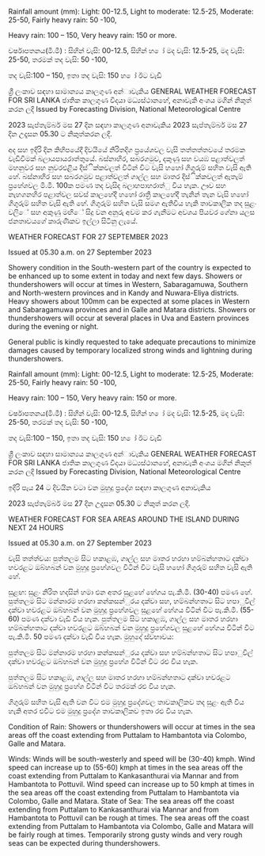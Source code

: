 Rainfall amount (mm): Light: 00-12.5, Light to moderate: 12.5-25, Moderate: 25-50, Fairly heavy rain: 50 -100,

Heavy rain: 100 – 150, Very heavy rain: 150 or more.

වර්ෂාපතනය(මි.මී) : සිහින් වැසි: 00-12.5, සිහින් හ ෝ මද වැසි: 12.5-25, මද වැසි: 25-50, තරමක් තද වැසි: 50 -100,

තද වැසි:100 – 150, ඉතා තද වැසි: 150 හ ෝ ඊට වැඩි

ශ්‍රී ලංකාව සඳහා සාමාන්‍යය කාලගුණ අන්‍ාවැකිය GENERAL WEATHER FORECAST FOR SRI LANKA ජාතික කාලගුණ විදයා මධ්‍යස්ථානහේ, අනාවැකි අංශය මගින් නිකුත් කරන ලදි Issued by Forecasting Division, National Meteorological Centre

2023 සැප්තැම්බර් මස 27 දින සඳහා කාලගුණ අනාවැකිය 2023 සැප්තැම්බර් මස 27 දින උදෑසන 05.30 ට නිකුත්කරන ලදි.

අද සහ ඉදිරි දින කිහිපයේදී දිවයියේ නිරිතදිග ප්‍රයේශවල වැසි තත්තත්තවයේ තරමක වැඩිවීමක් බලායපායරාත්තුයේ. බස්නාහිර, සබරගමුව, දකුණු සහ වයඹ පළාත්වලත් මහනුවර සහ නුවරඑළිය දිස්ික්කවලත් විටින් විට වැසි හහෝ ගිගුරුම් සහිත වැසි ඇති හේ. බස්නාහිර සහ සබරගමුව පළාත්වලත් ගාල්ල සහ මාතර දිස්ික්කවලත් ඇතැම් ප්‍රහේශවල මි.මී. 100ක පමණ තද වැසිද බලාහපාහරාත්ු විය හැක. ඌව සහ නැහගනහිර පළාත්වල සවස් කාලහේදී හහෝ රාත්‍රී කාලහේදී තැනින් තැන වැසි හහෝ ගිගුරුම් සහිත වැසි ඇති හේ. ගිගුරුම් සහිත වැසි සමග ඇතිවිය හැකි තාවකාලික තද සුළං වලිේ සහ අකුණු මඟිේ සිදු වන අනුරු අවම කර ගැනීමට අවශය පියවර ගේනා යලස ජනතාවයගේ කාරුණිකව ඉල්ලා සිටිනු ලැයේ.

WEATHER FORECAST FOR 27 SEPTEMBER 2023

Issued at 05.30 a.m. on 27 September 2023

Showery condition in the South-western part of the country is expected to be enhanced up to some extent in today and next few days. Showers or thundershowers will occur at times in Western, Sabaragamuwa, Southern and North-western provinces and in Kandy and Nuwara-Eliya districts. Heavy showers about 100mm can be expected at some places in Western and Sabaragamuwa provinces and in Galle and Matara districts. Showers or thundershowers will occur at several places in Uva and Eastern provinces during the evening or night.

General public is kindly requested to take adequate precautions to minimize damages caused by temporary localized strong winds and lightning during thundershowers.

Rainfall amount (mm): Light: 00-12.5, Light to moderate: 12.5-25, Moderate: 25-50, Fairly heavy rain: 50 -100,

Heavy rain: 100 – 150, Very heavy rain: 150 or more.

වර්ෂාපතනය(මි.මී) : සිහින් වැසි: 00-12.5, සිහින් හ ෝ මද වැසි: 12.5-25, මද වැසි: 25-50, තරමක් තද වැසි: 50 -100,

තද වැසි:100 – 150, ඉතා තද වැසි: 150 හ ෝ ඊට වැඩි

ශ්‍රී ලංකාව සඳහා සාමාන්‍යය කාලගුණ අන්‍ාවැකිය GENERAL WEATHER FORECAST FOR SRI LANKA ජාතික කාලගුණ විදයා මධ්‍යස්ථානහේ, අනාවැකි අංශය මගින් නිකුත් කරන ලදි Issued by Forecasting Division, National Meteorological Centre

ඉදිරි පැය 24 ට දිවයින වටා වන මුහුදු ප්‍රදේශ සඳහා කාලගුණ අනාවැකිය

2023 සැප්තැම්බර් මස 27 දින උදෑසන 05.30 ට නිකුත් කරන ලදි.

WEATHER FORECAST FOR SEA AREAS AROUND THE ISLAND DURING NEXT 24 HOURS

Issued at 05.30 a.m. on 27 September 2023

වැසි තත්ත්වය: පුත්තලම සිට හකාළඹ, ගාල්ල සහ මාතර හරහා හම්බන්හතාට දක්වා හවරළට ඔබ්හබන් වන මුහුදු ප්‍රහේශවල විටින් විට වැසි හහෝ ගිගුරුම් සහිත වැසි ඇති හේ.

සුළඟ: සුළං නිරිත හදසින් හමා එන අතර සුළහේ හේගය පැ.කි.මී. (30-40) පමණ හේ. පුත්තලම සිට මන්නාරම හරහා කන්කසන්ුරය දක්වා සහ, හම්බන්හතාට සිට හපාුවිල් දක්වා හවරළට ඔබ්හබන් වන මුහුදු ප්‍රහේශවල සුළහේ හේගය විටින් විට පැ.කි.මී. (55-60) පමණ දක්වා වැඩි විය හැක. පුත්තලම සිට හකාළඹ, ගාල්ල සහ මාතර හරහා හම්බන්හතාට දක්වා හවරළට ඔබ්හබන් වන මුහුදු ප්‍රහේශවල සුළහේ හේගය විටින් විට පැ.කි.මී. 50 පමණ දක්වා වැඩි විය හැක. මුහුදේ ස්වභාවය:

පුත්තලම සිට මන්නාරම හරහා කන්කසන්ුරය දක්වා සහ හම්බන්හතාට සිට හපාුවිල් දක්වා හවරළට ඔබ්හබන් වන මුහුදු ප්‍රහේශ විටින් විට රළු විය හැක.

පුත්තලම සිට හකාළඹ, ගාල්ල සහ මාතර හරහා හම්බන්හතාට දක්වා හවරළට ඔබ්හබන් වන මුහුදු ප්‍රහේශ විටින් විට තරමක් රළු විය හැක.

ගිගුරුම් සහිත වැසි ඇති වන විට එම මුහුදු ප්‍රදේශවල තාවකාලිකව තද සුළං ඇති විය හැකි අතර එවිට එම මුහුදු ප්‍රදේශ තාවකාලිකව ඉතා රළු විය හැක.

Condition of Rain: Showers or thundershowers will occur at times in the sea areas off the coast extending from Puttalam to Hambantota via Colombo, Galle and Matara.

Winds: Winds will be south-westerly and speed will be (30-40) kmph. Wind speed can increase up to (55-60) kmph at times in the sea areas off the coast extending from Puttalam to Kankasanthurai via Mannar and from Hambantota to Pottuvil. Wind speed can increase up to 50 kmph at times in the sea areas off the coast extending from Puttalam to Hambantota via Colombo, Galle and Matara. State of Sea: The sea areas off the coast extending from Puttalam to Kankasanthurai via Mannar and from Hambantota to Pottuvil can be rough at times. The sea areas off the coast extending from Puttalam to Hambantota via Colombo, Galle and Matara will be fairly rough at times. Temporarily strong gusty winds and very rough seas can be expected during thundershowers.